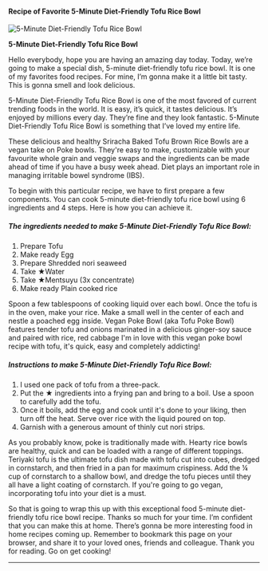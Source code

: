             

#### Recipe of Favorite 5-Minute Diet-Friendly Tofu Rice Bowl

![5-Minute Diet-Friendly Tofu Rice Bowl](https://img-global.cpcdn.com/recipes/6591331005628416/751x532cq70/5-minute-diet-friendly-tofu-rice-bowl-recipe-main-photo.jpg)

**5-Minute Diet-Friendly Tofu Rice Bowl**

Hello everybody, hope you are having an amazing day today. Today, we’re going to make a special dish, 5-minute diet-friendly tofu rice bowl. It is one of my favorites food recipes. For mine, I’m gonna make it a little bit tasty. This is gonna smell and look delicious.

5-Minute Diet-Friendly Tofu Rice Bowl is one of the most favored of current trending foods in the world. It is easy, it’s quick, it tastes delicious. It’s enjoyed by millions every day. They’re fine and they look fantastic. 5-Minute Diet-Friendly Tofu Rice Bowl is something that I’ve loved my entire life.

These delicious and healthy Sriracha Baked Tofu Brown Rice Bowls are a vegan take on Poke bowls. They're easy to make, customizable with your favourite whole grain and veggie swaps and the ingredients can be made ahead of time if you have a busy week ahead. Diet plays an important role in managing irritable bowel syndrome (IBS).

To begin with this particular recipe, we have to first prepare a few components. You can cook 5-minute diet-friendly tofu rice bowl using 6 ingredients and 4 steps. Here is how you can achieve it.

##### The ingredients needed to make 5-Minute Diet-Friendly Tofu Rice Bowl:

1.  Prepare Tofu
2.  Make ready Egg
3.  Prepare Shredded nori seaweed
4.  Take ★Water
5.  Take ★Mentsuyu (3x concentrate)
6.  Make ready Plain cooked rice

Spoon a few tablespoons of cooking liquid over each bowl. Once the tofu is in the oven, make your rice. Make a small well in the center of each and nestle a poached egg inside. Vegan Poke Bowl (aka Tofu Poke Bowl) features tender tofu and onions marinated in a delicious ginger-soy sauce and paired with rice, red cabbage I'm in love with this vegan poke bowl recipe with tofu, it's quick, easy and completely addicting!

##### Instructions to make 5-Minute Diet-Friendly Tofu Rice Bowl:

1.  I used one pack of tofu from a three-pack.
2.  Put the ★ ingredients into a frying pan and bring to a boil. Use a spoon to carefully add the tofu.
3.  Once it boils, add the egg and cook until it's done to your liking, then turn off the heat. Serve over rice with the liquid poured on top.
4.  Garnish with a generous amount of thinly cut nori strips.

As you probably know, poke is traditionally made with. Hearty rice bowls are healthy, quick and can be loaded with a range of different toppings. Teriyaki tofu is the ultimate tofu dish made with tofu cut into cubes, dredged in cornstarch, and then fried in a pan for maximum crispiness. Add the ¼ cup of cornstarch to a shallow bowl, and dredge the tofu pieces until they all have a light coating of cornstarch. If you're going to go vegan, incorporating tofu into your diet is a must.

So that is going to wrap this up with this exceptional food 5-minute diet-friendly tofu rice bowl recipe. Thanks so much for your time. I’m confident that you can make this at home. There’s gonna be more interesting food in home recipes coming up. Remember to bookmark this page on your browser, and share it to your loved ones, friends and colleague. Thank you for reading. Go on get cooking!

* * *
